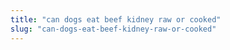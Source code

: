 ```yaml
---
title: "can dogs eat beef kidney raw or cooked"
slug: "can-dogs-eat-beef-kidney-raw-or-cooked"
---
```


